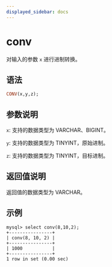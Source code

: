 ```yaml
---
displayed_sidebar: docs
---
```


# conv



对输入的参数 `x` 进行进制转换。

## 语法

```Haskell
CONV(x,y,z);
```

## 参数说明

`x`: 支持的数据类型为 VARCHAR、BIGINT。

`y`: 支持的数据类型为 TINYINT，原始进制。

`z`: 支持的数据类型为 TINYINT，目标进制。

## 返回值说明

返回值的数据类型为 VARCHAR。

## 示例

```Plain Text
mysql> select conv(8,10,2);
+----------------+
| conv(8, 10, 2) |
+----------------+
| 1000           |
+----------------+
1 row in set (0.00 sec)
```
